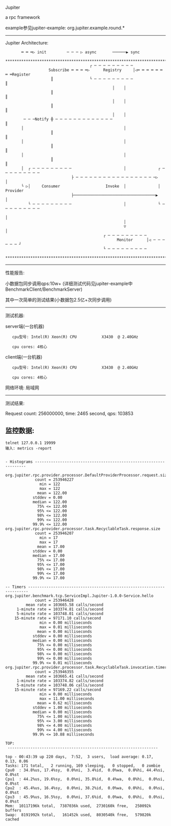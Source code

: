 Jupiter

  a rpc framework

  example参见jupiter-example: org.jupiter.example.round.*

  -------------------------------------------------------------------------------------------------------
  Jupiter Architecture:

           ═ ═ ═▷ init         ─ ─ ─ ▷ async       ──────▶ sync
      ***************************************************************************************************
                                         ┌ ─ ─ ─ ─ ─ ─ ─ ─ ─
                       Subscribe ═ ═ ═ ═▷      Registry     │◁═ ═ ═ ═ ═ ═ ═ ═Register
                        ║                └ ─ ─ ─ ─ ─ ─ ─ ─ ─                     ║
                                                   │    │
                        ║                                                        ║
                                                   │    │
                        ║                                                        ║
                                                   │    │
            ─ ─ ─Notify ╬ ─ ─ ─ ─ ─ ─ ─ ─ ─ ─ ─ ─ ─                              ║
           │                                            │
                        ║                                                        ║
           │                                            │
                        ║                                                        ║
           │                                            │
                        ║                                                        ║
           │  ┌ ─ ─ ─ ─ ─ ─ ─ ─ ─                       │              ┌ ─ ─ ─ ─ ─ ─ ─ ─ ─
                                 ├ ─ ─ ─ ─ ─ ─ ─ ─ ─ ─ ─ ─ ─ ─ ─ ─ ─ ─▷                   │
           └ ▷│     Consumer                    Invoke  │              │     Provider
                                 ├────────────────────────────────────▶                   │
              └ ─ ─ ─ ─ ─ ─ ─ ─ ─                       │              └ ─ ─ ─ ─ ─ ─ ─ ─ ─
                                                                                 │
                                                        │
                                                        ▽                        │
                                               ┌ ─ ─ ─ ─ ─ ─ ─ ─ ─
                                                     Monitor      │◁ ─ ─ ─ ─ ─ ─ ┘
                                               └ ─ ─ ─ ─ ─ ─ ─ ─ ─
      ***************************************************************************************************

  -------------------------------------------------------------------------------------------------------

性能报告:

小数据包同步调用qps:10w+
(详细测试代码见jupiter-example中BenchmarkClient/BenchmarkServer)

  其中一次简单的测试结果(小数据包2.5亿+次同步调用)
  
  ------------------------------------------------------------------
  
  测试机器:
  
  server端(一台机器)
  
       cpu型号: Intel(R) Xeon(R) CPU           X3430  @ 2.40GHz
       
       cpu cores: 4核心
       
  client端(一台机器)
  
       cpu型号: Intel(R) Xeon(R) CPU           X3430  @ 2.40GHz
       
       cpu cores: 4核心
       
  网络环境: 局域网
  
  ------------------------------------------------------------------
  
  测试结果:
  
  Request count: 256000000, time: 2465 second, qps: 103853
  
  监控数据:
  ------------------------------------------------------------------
    telnet 127.0.0.1 19999
    输入: metrics -report
  
  
    - Histograms ------------------------------------------------------------------
    
    org.jupiter.rpc.provider.processor.DefaultProviderProcessor.request.size
                 count = 253946227
                   min = 122
                   max = 122
                  mean = 122.00
                stddev = 0.00
                median = 122.00
                  75% <= 122.00
                  95% <= 122.00
                  98% <= 122.00
                  99% <= 122.00
                99.9% <= 122.00
    org.jupiter.rpc.provider.processor.task.RecyclableTask.response.size
                 count = 253946207
                   min = 17
                   max = 17
                  mean = 17.00
                stddev = 0.00
                median = 17.00
                  75% <= 17.00
                  95% <= 17.00
                  98% <= 17.00
                  99% <= 17.00
                99.9% <= 17.00
    
    -- Timers ----------------------------------------------------------------------
    org.jupiter.benchmark.tcp.ServiceImpl.Jupiter-1.0.0-Service.hello
                 count = 253946428
             mean rate = 103665.58 calls/second
         1-minute rate = 103374.81 calls/second
         5-minute rate = 103748.01 calls/second
        15-minute rate = 97171.10 calls/second
                   min = 0.00 milliseconds
                   max = 0.01 milliseconds
                  mean = 0.00 milliseconds
                stddev = 0.00 milliseconds
                median = 0.00 milliseconds
                  75% <= 0.00 milliseconds
                  95% <= 0.00 milliseconds
                  98% <= 0.00 milliseconds
                  99% <= 0.00 milliseconds
                99.9% <= 0.01 milliseconds
    org.jupiter.rpc.provider.processor.task.RecyclableTask.invocation.timer
                 count = 253946355
             mean rate = 103665.41 calls/second
         1-minute rate = 103374.82 calls/second
         5-minute rate = 103748.06 calls/second
        15-minute rate = 97169.22 calls/second
                   min = 0.00 milliseconds
                   max = 11.00 milliseconds
                  mean = 0.62 milliseconds
                stddev = 1.00 milliseconds
                median = 0.00 milliseconds
                  75% <= 1.00 milliseconds
                  95% <= 3.00 milliseconds
                  98% <= 4.00 milliseconds
                  99% <= 4.00 milliseconds
                99.9% <= 10.88 milliseconds
    
    TOP:
    ￼------------------------------------------------------------------

    top - 00:43:39 up 220 days,  7:52,  3 users,  load average: 0.17, 0.13, 0.06
    Tasks: 171 total,   2 running, 169 sleeping,   0 stopped,   0 zombie
    Cpu0  : 34.8%us, 17.4%sy,  0.0%ni,  3.4%id,  0.0%wa,  0.0%hi, 44.4%si,  0.0%st
    Cpu1  : 44.2%us, 19.6%sy,  0.0%ni, 35.8%id,  0.4%wa,  0.0%hi,  0.0%si,  0.0%st
    Cpu2  : 45.4%us, 16.4%sy,  0.0%ni, 38.2%id,  0.0%wa,  0.0%hi,  0.0%si,  0.0%st
    Cpu3  : 45.9%us, 16.5%sy,  0.0%ni, 37.6%id,  0.0%wa,  0.0%hi,  0.0%si,  0.0%st
    Mem:  10117196k total,  7387036k used,  2730160k free,   250092k buffers
    Swap:  8191992k total,   161452k used,  8030540k free,   579820k cached
